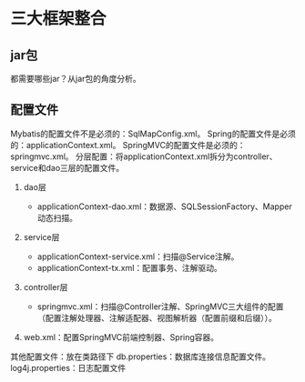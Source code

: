 # 三大框架整合

## jar包

都需要哪些jar？从jar包的角度分析。

## 配置文件

Mybatis的配置文件不是必须的：SqlMapConfig.xml。
Spring的配置文件是必须的：applicationContext.xml。
SpringMVC的配置文件是必须的：springmvc.xml。
分层配置：将applicationContext.xml拆分为controller、service和dao三层的配置文件。
1. dao层
    - applicationContext-dao.xml：数据源、SQLSessionFactory、Mapper动态扫描。
2. service层
    - applicationContext-service.xml：扫描@Service注解。
    - applicationContext-tx.xml：配置事务、注解驱动。
3. controller层
    - springmvc.xml：扫描@Controller注解、SpringMVC三大组件的配置（配置注解处理器、注解适配器、视图解析器（配置前缀和后缀））。

4. web.xml：配置SpringMVC前端控制器、Spring容器。



其他配置文件：放在类路径下
db.properties：数据库连接信息配置文件。
log4j.properties：日志配置文件



